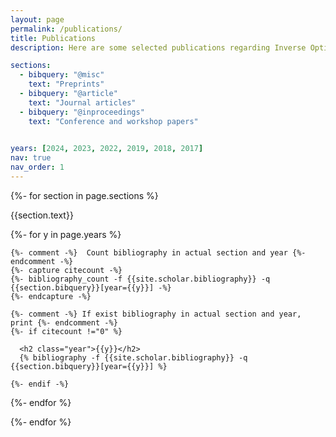 ```yaml
---
layout: page
permalink: /publications/
title: Publications
description: Here are some selected publications regarding Inverse Optimal Control (IOC), Distributed Optimization (DO), Multi-Agent System (MAS) and Simultaneous Localization and Mapping (SLAM).

sections:
  - bibquery: "@misc"
    text: "Preprints"
  - bibquery: "@article"
    text: "Journal articles"
  - bibquery: "@inproceedings"
    text: "Conference and workshop papers"
  

years: [2024, 2023, 2022, 2019, 2018, 2017]
nav: true
nav_order: 1
---
```

<!-- _pages/publications.md -->
<div class="publications">

{%- for section in page.sections %}
  <a id="{{section.text}}"></a>
  <p class="bibtitle">{{section.text}}</p>
  {%- for y in page.years %}

    {%- comment -%}  Count bibliography in actual section and year {%- endcomment -%}
    {%- capture citecount -%}
    {%- bibliography_count -f {{site.scholar.bibliography}} -q {{section.bibquery}}[year={{y}}] -%}
    {%- endcapture -%}

    {%- comment -%} If exist bibliography in actual section and year, print {%- endcomment -%}
    {%- if citecount !="0" %}

      <h2 class="year">{{y}}</h2>
      {% bibliography -f {{site.scholar.bibliography}} -q {{section.bibquery}}[year={{y}}] %}

    {%- endif -%}

  {%- endfor %}

{%- endfor %}

</div>